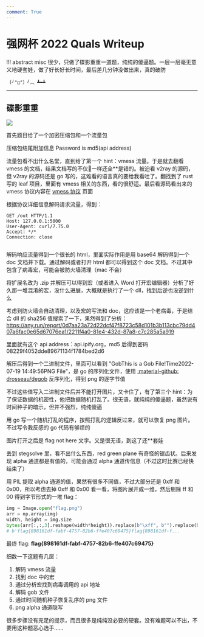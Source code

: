 ```yaml
---
comment: True
---
```


# 强网杯 2022 Quals Writeup

!!! abstract
    misc 很少，只做了碟影重重一道题，纯纯的傻逼题。一层一层毫无意义地硬套娃，做了好长好长时间，最后差几分钟没做出来，真的破防
    
     (╯°□°）╯︵ ┻━┻

---

## 碟影重重
![](https://img.shields.io/badge/-MISC-informational?style=flat-square)

首先题目给了一个加密压缩包和一个流量包

压缩包结尾附加信息 Password is md5(api address)

流量包看不出什么名堂，直到给了第一个 hint：vmess 流量。于是就去翻看 vmess 的文档，结果文档写的不仅💩一样还全\*\*是错的。被迫看 v2ray 的源码，但 v2ray 的源码还是 go 写的，这难看的语言真的要给我看吐了。翻找到了 rust 写的 leaf 项目，里面有 vmess 相关的东西，看的很舒适。最后看源码看出来的 vmess 协议内容在 [vmess 协议](/cs/web/protocol/vmess/) 页面

根据协议详细信息解码请求流量，得到：
```http
GET /out HTTP/1.1
Host: 127.0.0.1:5000
User-Agent: curl/7.75.0
Accept: */*
Connection: close


```

解码响应流量得到一个很长的 html，里面实际作用是用 base64 解码得到一个 doc 文档并下载。通过解码或者打开 html 都可以得到这个 doc 文档。不过其中包含了病毒宏，可能会被防火墙清理（mac 不会）

将扩展名改为 .zip 并解压可以得到宏（或者进入 Word 打开宏编辑器）分析了好久那一堆混淆的宏，没什么进展，大概就是执行了一个 dll，找到后逆也没逆到什么

考虑到防火墙会自动清理，以及宏的写法和 doc，这应该是一个老病毒，于是结合 dll 的 sha256 值搜索了一下，果然得到了分析：https://any.run/report/0d7aa23a72d22dcf47f8723c58d101b3b113cbc79dd407a6fac0e65d67076ea1/2211f4a0-81e4-432d-87a8-c7c285a5a919

里面就有这个 api address：api.ipify.org，md5 后得到密码 08229f4052dde89671134f1784bed2d6

解压后得到一个二进制文件，里面可以看到 "GobThis is a Gob File!Time2022-07-19 14:49:56PNG File"，是 go 的序列化文件，使用 [:material-github: drosseau/degob](https://github.com/drosseau/degob) 反序列化，得到 png 的逐字节值

不过这些值写入二进制文件后并不能打开图片，又卡住了，有了第三个 hint：为了保证数据的机密性，他把数据随机打乱了。很无语，就纯纯的傻逼题，虽然说有时间种子的暗示，但并不强烈，纯纯傻逼

用 go 写一个随机打乱的程序，按照打乱的逻辑反过来，就可以恢复 png 图片。不过写令我反感的 go 代码有够烦的

图片打开之后是 flag not here 文字。又是很无语，到这了还\*\*套娃

丢到 stegsolve 里，看不出什么东西，red green plane 有奇怪的锯齿状。后来发现 alpha 通道都是有值的，可能会通过 alpha 通道传信息（不过这时比赛已经快结束了）

用 PIL 提取 alpha 通道的值，果然有很多不同值，不过大部分还是 0xff 和 0x00，所以考虑去掉 0xff 和 0x00 看一看，将图片展开成一维，然后剔除 ff 和 00 得到字节形式的一堆 flag：
```python
img = Image.open("flag.png")
arr = np.array(img)
width, height = img.size
bytes(arr[:,:,3].reshape(width*height)).replace(b"\xff", b"").replace(b"\x00", b"")
# b'flag{898161df-fabf-4757-82b6-ffe407c69475}flag{898161df-f...
```
最终 flag: **flag{898161df-fabf-4757-82b6-ffe407c69475}**

细数一下这题有几层：

1. 解码 vmess 流量
2. 找到 doc 中的宏
3. 通过分析宏找到病毒调用的 api 地址
4. 解码 gob 文件
5. 通过时间随机种子恢复乱序的 png 文件
6. png alpha 通道隐写

很多步骤没有充足的提示，而且很多是纯纯没必要的硬套。没有难题可以不出，不要用这种题恶心选手……